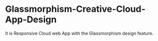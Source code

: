 # Glassmorphism-Creative-Cloud-App-Design
It is Responsive Cloud web App with the Glassmorphism design feature.

